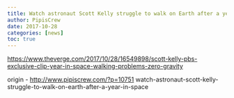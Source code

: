 ```yaml
---
title: Watch astronaut Scott Kelly struggle to walk on Earth after a year in space
author: PipisCrew
date: 2017-10-28
categories: [news]
toc: true
---
```


https://www.theverge.com/2017/10/28/16549898/scott-kelly-pbs-exclusive-clip-year-in-space-walking-problems-zero-gravity

origin - http://www.pipiscrew.com/?p=10751 watch-astronaut-scott-kelly-struggle-to-walk-on-earth-after-a-year-in-space
